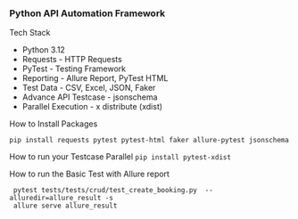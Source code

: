 ### Python API Automation Framework

Tech Stack
- Python 3.12
- Requests - HTTP Requests
- PyTest - Testing Framework
- Reporting - Allure Report, PyTest HTML
- Test Data - CSV, Excel, JSON, Faker
- Advance API Testcase - jsonschema
- Parallel Execution - x distribute (xdist)

How to Install Packages
``` 
pip install requests pytest pytest-html faker allure-pytest jsonschema
```

How to run your Testcase Parallel
```pip install pytest-xdist ```


How to run the Basic Test with Allure report

```
 pytest tests/tests/crud/test_create_booking.py  --alluredir=allure_result -s
 allure serve allure_result 
```